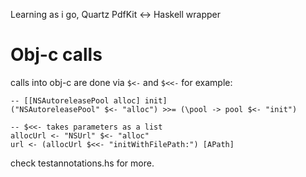 Learning as i go, Quartz PdfKit <-> Haskell wrapper

# Obj-c calls
calls into obj-c are done via `$<-` and `$<<-` for example:

    -- [[NSAutoreleasePool alloc] init]
    ("NSAutoreleasePool" $<- "alloc") >>= (\pool -> pool $<- "init")

    -- $<<- takes parameters as a list
    allocUrl <- "NSUrl" $<- "alloc"
    url <- (allocUrl $<<- "initWithFilePath:") [APath]

check testannotations.hs for more. 

